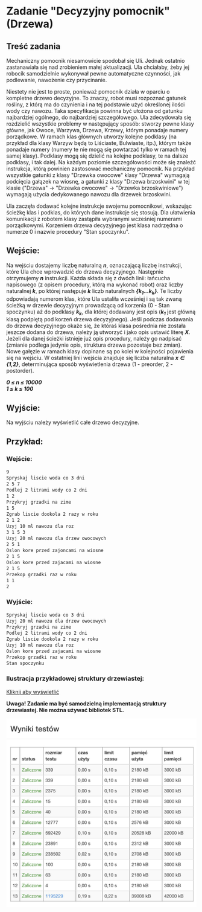 # Zadanie "Decyzyjny pomocnik" (Drzewa)

## Treść zadania

Mechaniczny pomocnik niesamowicie spodobał się Uli. Jednak ostatnio zastanawiała się nad zrobieniem małej aktualizacji. Ula chciałaby, żeby jej robocik samodzielnie wykonywał pewne automatyczne czynności, jak podlewanie, nawożenie czy przycinanie.

Niestety nie jest to proste, ponieważ pomocnik działa w oparciu o kompletne drzewo decyzyjne. To znaczy, robot musi rozpoznać gatunek rośliny, z którą ma do czynienia i na tej podstawie użyć określonej ilości wody czy nawozu. Taka specyfikacja powinna być ułożona od gatunku najbardziej ogólnego, do najbardziej szczegółowego. Ula zdecydowała się rozdzielić wszystkie problemy w następujący sposób: stworzy pewne klasy główne, jak Owoce, Warzywa, Drzewa, Krzewy, którym ponadaje numery porządkowe. W ramach klas głównych utworzy kolejne podklasy (na przykład dla klasy Warzyw będą to Liściaste, Bulwiaste, itp.), którym także ponadaje numery (numery te nie mogą się powtarzać tylko w ramach tej samej klasy). Podklasy mogą się dzielić na kolejne podklasy, te na dalsze podklasy, i tak dalej. Na każdym poziomie szczegółowości może się znaleźć instrukcja, którą powinien zastosować mechaniczny pomocnik. Na przykład wszystkie gatunki z klasy "Drzewka owocowe" klasy "Drzewa" wymagają podcięcia gałązek na wiosnę, a gatunki z klasy "Drzewa brzoskwini" w tej klasie ("Drzewa" -> "Drzewka owocowe" -> "Drzewka brzoskwiniowe") wymagają użycia dedykowanego nawozu dla drzewek brzoskwini.

Ula zaczęła dodawać kolejne instrukcje swojemu pomocnikowi, wskazując ścieżkę klas i podklas, do których dane instrukcje się stosują. Dla ułatwienia komunikacji z robotem klasy zastąpiła wybranymi wcześniej numerami porządkowymi. Korzeniem drzewa decyzyjnego jest klasa nadrzędna o numerze 0 i nazwie procedury "Stan spoczynku".

## Wejście:
Na wejściu dostajemy liczbę naturalną ***n***, oznaczającą liczbę instrukcji, które Ula chce wprowadzić do drzewa decyzyjnego. Następnie otrzymujemy ***n*** instrukcji. Każda składa się z dwóch linii: łańcucha napisowego (z opisem procedury, którą ma wykonać robot) oraz liczby naturalnej ***k***, po której następuje ***k*** liczb naturalnych ***{k<sub>1</sub>...k<sub>k</sub>}***. Te liczby odpowiadają numerom klas, które Ula ustaliła wcześniej i są tak zwaną ścieżką w drzewie decyzyjnym prowadzącą od korzenia (0 - Stan spoczynku) aż do podklasy ***k<sub>k</sub>***, dla której dodawany jest opis (***k<sub>1</sub>*** jest główną klasą podpiętą pod korzeń drzewa decyzyjnego). Jeśli podczas dodawania do drzewa decyzyjnego okaże się, że któraś klasa pośrednia nie została jeszcze dodana do drzewa, należy ją utworzyć i jako opis ustawić literę ***X***. Jeżeli dla danej ścieżki istnieje już opis procedury, należy go nadpisać (zmianie podlega jedynie opis, struktura drzewa pozostaje bez zmian). Nowe gałęzie w ramach klasy dopinane są po kolei w kolejności pojawienia się na wejściu. W ostatniej linii wejścia znajduje się liczba naturalna ***x ∈ {1,2}***, determinująca sposób wyświetlenia drzewa (1 - preorder, 2 - postorder).

***0 ≤ n ≤ 10000***\
***1 ≤ k ≤ 100***

## Wyjście:
Na wyjściu należy wyświetlić całe drzewo decyzyjne.

## Przykład:
### Wejście:
```
9
Spryskaj liscie woda co 3 dni
2 5 7
Podlej 2 litrami wody co 2 dni
1 2
Przykryj grzadki na zime
1 5
Zgrab liscie dookola 2 razy w roku
2 1 2
Uzyj 10 ml nawozu dla roz
3 1 5 3
Uzyj 20 ml nawozu dla drzew owocowych
2 5 1
Oslon kore przed zajoncami na wiosne
2 1 5
Oslon kore przed zajacami na wiosne
2 1 5
Przekop grzadki raz w roku
1 1
2
```
### Wyjście:
```
Spryskaj liscie woda co 3 dni
Uzyj 20 ml nawozu dla drzew owocowych
Przykryj grzadki na zime
Podlej 2 litrami wody co 2 dni
Zgrab liscie dookola 2 razy w roku
Uzyj 10 ml nawozu dla roz
Oslon kore przed zajacami na wiosne
Przekop grzadki raz w roku
Stan spoczynku
```

### Ilustracja przykładowej struktury drzewiastej:
[Kliknij aby wyświetlić](https://drive.google.com/file/d/1etA5kgscIFqbPpEtMbMGxYxjrU6Ydct1/view?usp=sharing)

**Uwaga! Zadanie ma być samodzielną implementacją struktury drzewiastej. Nie można używać bibliotek STL.**

![Zadanie4Tests](../TestResults/Zadanie4.jpg)